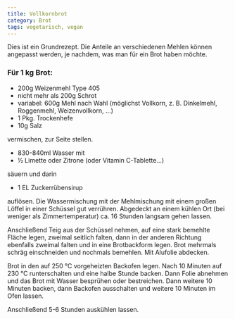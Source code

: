 ```yaml
---
title: Vollkornbrot
category: Brot
tags: vegetarisch, vegan
---
```


Dies ist ein Grundrezept. Die Anteile an verschiedenen Mehlen
können angepasst werden, je nachdem, was man für ein Brot haben
möchte.

### Für 1 kg Brot:

- 200g Weizenmehl Type 405
- nicht mehr als 200g Schrot
- variabel: 600g Mehl nach Wahl (möglichst Vollkorn, z. B. Dinkelmehl,
  Roggenmehl, Weizenvollkorn, ...)
- 1 Pkg. Trockenhefe
- 10g Salz

vermischen, zur Seite stellen.

- 830-840ml Wasser
  mit
- ½ Limette oder Zitrone (oder Vitamin C-Tablette...)

säuern und darin

- 1 EL Zuckerrübensirup

auflösen. Die Wassermischung mit der Mehlmischung mit einem großen Löffel in
einer Schüssel gut verrühren. Abgedeckt an einem kühlen Ort (bei weniger als
Zimmertemperatur) ca. 16 Stunden langsam gehen lassen.

Anschließend Teig aus der Schüssel nehmen, auf eine stark bemehlte Fläche legen,
zweimal seitlich falten, dann in der anderen Richtung ebenfalls zweimal falten
und in eine Brotbackform legen. Brot mehrmals schräg einschneiden und nochmals
bemehlen. Mit Alufolie abdecken.

Brot in den auf 250 °C vorgeheizten Backofen legen. Nach 10 Minuten auf 230 °C
runterschalten und eine halbe Stunde backen. Dann Folie abnehmen und das Brot
mit Wasser besprühen oder bestreichen. Dann weitere 10 Minuten backen, dann
Backofen ausschalten und weitere 10 Minuten im Ofen lassen.

Anschließend 5-6 Stunden auskühlen lassen.
